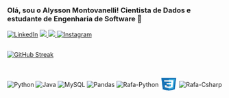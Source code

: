 ### Olá, sou o Alysson Montovanelli! Cientista de Dados e estudante de Engenharia de Software 👋

[![LinkedIn](https://img.shields.io/badge/LinkedIn-0077B5?style=for-the-badge&logo=linkedin&logoColor=white)](https://www.linkedin.com/in/alyssonmontovanelli/)
<a href = "mailto:alyssonmontovanelli@gmail.com">
  <img src="https://img.shields.io/badge/-Gmail-%23333?style=for-the-badge&logo=gmail&logoColor=white" target="_blank">
</a>
<a href="https://medium.com/@alysson.montovanelli">
 <img src="https://img.shields.io/badge/Medium-12100E?style=for-the-badge&logo=medium&logoColor=white" />
</a>
[![Instagram](https://img.shields.io/badge/Instagram-E4405F?style=for-the-badge&logo=instagram&logoColor=white)](https://www.instagram.com/alyssonmontovanelli/)

##


[![GitHub Streak](https://github-readme-streak-stats.herokuapp.com/?user=alyssonmontovanelli&theme=monokai&border_radius=4&locale=pt_BR&mode=weekly)](https://git.io/streak-stats)



##

<div style="display: inline_block"><br>
  <img align="center" alt="Python" height="30" width="40" src="https://cdn.jsdelivr.net/gh/devicons/devicon/icons/python/python-original.svg">
  <img align="center" alt="Java" height="30" width="40" src="https://cdn.jsdelivr.net/gh/devicons/devicon/icons/java/java-original.svg">
  <img align="center" alt="MySQL" height="30" width="40" src="https://cdn.jsdelivr.net/gh/devicons/devicon/icons/mysql/mysql-original.svg">
  <img align="center" alt="Pandas" height="30" width="40" src="https://cdn.jsdelivr.net/gh/devicons/devicon/icons/pandas/pandas-original.svg">
  <img align="center" alt="Rafa-Python" height="30" width="40" src="https://cdn.jsdelivr.net/gh/devicons/devicon/icons/html5/html5-original.svg">
  <img align="center" alt="Rafa-CSS" height="30" width="40" src="https://raw.githubusercontent.com/devicons/devicon/master/icons/css3/css3-original.svg">
  <img align="center" alt="Rafa-Csharp" height="30" width="40" src="https://cdn.jsdelivr.net/gh/devicons/devicon/icons/javascript/javascript-original.svg">
</div>
 

